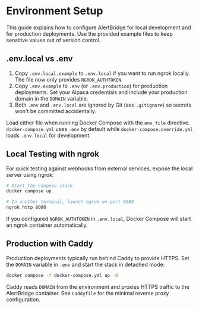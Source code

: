 # Environment Setup

This guide explains how to configure AlertBridge for local development and for production deployments. Use the provided example files to keep sensitive values out of version control.

## .env.local vs .env

1. Copy `.env.local.example` to `.env.local` if you want to run ngrok locally. The file now only provides `NGROK_AUTHTOKEN`.
2. Copy `.env.example` to `.env` (or `.env.production`) for production deployments. Set your Alpaca credentials and include your production domain in the `DOMAIN` variable.
3. Both `.env` and `.env.local` are ignored by Git (see `.gitignore`) so secrets won't be committed accidentally.

Load either file when running Docker Compose with the `env_file` directive. `docker-compose.yml` uses `.env` by default while `docker-compose.override.yml` loads `.env.local` for development.

## Local Testing with ngrok

For quick testing against webhooks from external services, expose the local server using ngrok:

```bash
# Start the compose stack
docker compose up

# In another terminal, launch ngrok on port 8080
ngrok http 8080
```

If you configured `NGROK_AUTHTOKEN` in `.env.local`, Docker Compose will start an ngrok container automatically.

## Production with Caddy

Production deployments typically run behind Caddy to provide HTTPS. Set the `DOMAIN` variable in `.env` and start the stack in detached mode:

```bash
docker compose -f docker-compose.yml up -d
```

Caddy reads `DOMAIN` from the environment and proxies HTTPS traffic to the AlertBridge container. See `Caddyfile` for the minimal reverse proxy configuration.

